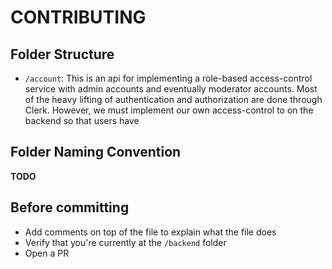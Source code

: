 # CONTRIBUTING

## Folder Structure

- `/account`: This is an api for implementing a role-based access-control service with admin accounts and eventually moderator accounts. Most of the heavy lifting of authentication and authorization are done through Clerk. However, we must implement our own access-control to on the backend so that users have 

## Folder Naming Convention
**TODO**

## Before committing

- Add comments on top of the file to explain what the file does
- Verify that you're currently at the `/backend` folder
- Open a PR
